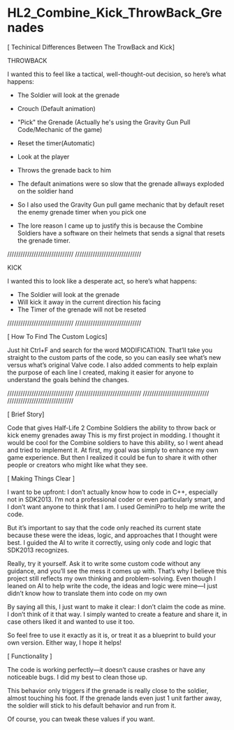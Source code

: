 # HL2_Combine_Kick_ThrowBack_Grenades
[ Techinical Differences Between The TrowBack and Kick]

THROWBACK

I wanted this to feel like a tactical, well-thought-out decision, so here’s what happens:
- The Soldier will look at the grenade 
- Crouch (Default animation)
- "Pick" the Grenade (Actually he's using the Gravity Gun Pull Code/Mechanic of the game)
- Reset the timer(Automatic)
- Look at the player
- Throws the grenade back to him
  
- The default animations were so slow that the grenade allways exploded on the soldier hand
- So I also used the Gravity Gun pull game mechanic that by default reset the enemy grenade timer when you pick one
- The lore reason I came up to justify this is because the Combine Soldiers have a software on their helmets that sends a signal that resets the grenade timer.

//////////////////////////////
//////////////////////////////

KICK 

I wanted this to look like a desperate act, so here’s what happens:
- The Soldier will look at the grenade 
- Will kick it away in the current direction his facing
- The Timer of the grenade will not be reseted

//////////////////////////////
//////////////////////////////

[ How To Find The Custom Logics]

Just hit Ctrl+F and search for the word MODIFICATION. That’ll take you straight to the custom parts of the code, so you can easily see what’s new versus what’s original Valve code. I also added comments to help explain the purpose of each line I created, making it easier for anyone to understand the goals behind the changes.

//////////////////////////////
//////////////////////////////
//////////////////////////////
//////////////////////////////


[ Brief Story]

Code that gives Half-Life 2 Combine Soldiers the ability to throw back or kick enemy grenades away
This is my first project in modding. I thought it would be cool for the Combine soldiers to have this ability, so I went ahead and tried to implement it.
At first, my goal was simply to enhance my own game experience. But then I realized it could be fun to share it with other people or creators who might like what they see.

[ Making Things Clear ]

I want to be upfront: I don’t actually know how to code in C++, especially not in SDK2013. I’m not a professional coder or even particularly smart, and I don’t want anyone to think that I am. I used GeminiPro to help me write the code.

But it’s important to say that the code only reached its current state because these were the ideas, logic, and approaches that I thought were best. I guided the AI to write it correctly, using only code and logic that SDK2013 recognizes.

Really, try it yourself. Ask it to write some custom code without any guidance, and you’ll see the mess it comes up with. That’s why I believe this project still reflects my own thinking and problem-solving. Even though I leaned on AI to help write the code, the ideas and logic were mine—I just didn’t know how to translate them into code on my own

By saying all this, I just want to make it clear: I don’t claim the code as mine. I don’t think of it that way. I simply wanted to create a feature and share it, in case others liked it and wanted to use it too.

So feel free to use it exactly as it is, or treat it as a blueprint to build your own version. Either way, I hope it helps!

[ Functionality ]

The code is working perfectly—it doesn’t cause crashes or have any noticeable bugs. I did my best to clean those up.

This behavior only triggers if the grenade is really close to the soldier, almost touching his foot. If the grenade lands even just 1 unit farther away, the soldier will stick to his default behavior and run from it.

Of course, you can tweak these values if you want. 

